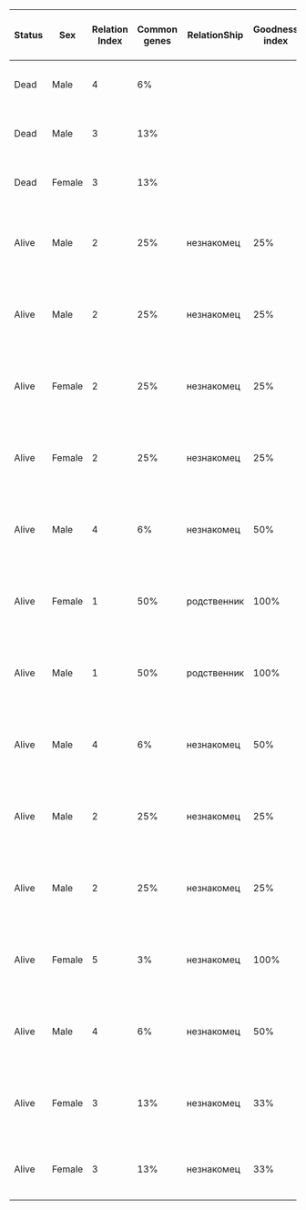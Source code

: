 | Status | Sex    | Relation Index | Common genes | RelationShip | Goodness index | Worthless of relationship | First name | Patronymic name | Last Name  | Real birthday       | Real deathday      | Excel birthday | Years remaining to deathday | Most possible deathday | Age                       | Days to birthday | Comment                                                    | Notes |
|--------|--------|----------------|--------------|--------------|----------------|---------------------------|------------|-----------------|------------|---------------------|--------------------|----------------|-----------------------------|------------------------|---------------------------|------------------|------------------------------------------------------------|-------|
| Dead   | Male   | 4              | 6%           |              |                |                           | Григорий   | Михайлович      | Панн       | 5 мая 1912 г.       | 8 апреля 1994 г.   | 05.05.1912     |                             |                        | Died at 81 years old      |                  | не желает ни добра, ни зла, я там не нужен вообще          |       |
| Dead   | Male   | 3              | 13%          |              |                |                           | Александр  | Михайлович      | Панн       | 25 марта 1914 г.    | 21 февраля 1994 г. | 25.03.1914     |                             |                        | Died at 79 years old      |                  | не желает ни добра, ни зла, я там не нужен вообще          |       |
| Dead   | Female | 3              | 13%          |              |                |                           | Галина     | Исидоровна      | Шевчук     | 11 декабря 1922 г.  | 18 ноября 2007 г.  | 11.12.1922     |                             |                        | Died at 84 years old      |                  | специально делает то, что по итогу улучшает жизнь          |       |
| Alive  | Male   | 2              | 25%          | незнакомец   | 25%            | Does not exist            | Александр  | Семенович       | Каневский  | 24 сентября 1946 г. |                    | 24.09.1946     | 11                          | 22 октября 2032 г.     | 75 years 5 months 20 days | 192 days         | не желает ни добра, ни зла, я там не нужен вообще          |       |
| Alive  | Male   | 2              | 25%          | незнакомец   | 25%            | Does not exist            | Иван       | Иванович        | Меньшиков  | 1 июня 1947 г.      |                    | 01.06.1947     | 12                          | 10 февраля 2033 г.     | 74 years 9 months 15 days | 77 days          | не желает ни добра, ни зла, я там не нужен вообще          |       |
| Alive  | Female | 2              | 25%          | незнакомец   | 25%            | Does not exist            | Эсфирь     | Александровна   | Панн       | 28 июля 1946 г.     |                    | 28.07.1946     | 13                          | 3 июня 2034 г.         | 75 years 7 months 16 days | 134 days         | не желает ни добра, ни зла, я там не нужен вообще          |       |
| Alive  | Female | 2              | 25%          | незнакомец   | 25%            | Does not exist            | Галина     | Александровна   | Жигалкина  | 1 февраля 1954 г.   |                    | 01.02.1954     | 18                          | 25 января 2040 г.      | 68 years 1 months 15 days | 322 days         | не желает ни добра, ни зла, я там не нужен вообще          |       |
| Alive  | Male   | 4              | 6%           | незнакомец   | 50%            | Does not exist            | Владимир   | Александрович   | Каневский  | 3 сентября 1969 г.  |                    | 03.09.1969     | 28                          | 28 июля 2049 г.        | 52 years 6 months 13 days | 171 days         | не желает ни добра, ни зла, я там не нужен вообще          |       |
| Alive  | Female | 1              | 50%          | родственник  | 100%           | Exists                    | Дарья      | Анатольевна     | Меньшикова | 23 октября 1968 г.  |                    | 23.10.1968     | 30                          | 19 апреля 2052 г.      | 53 years 4 months 21 days | 221 days         | специально последовательно улучшает жизнь вплоть до смерти |       |
| Alive  | Male   | 1              | 50%          | родственник  | 100%           | Exists                    | Максим     | Александрович   | Каневский  | 3 июня 1976 г.      |                    | 03.06.1976     | 34                          | 3 июня 2055 г.         | 45 years 9 months 13 days | 79 days          | специально последовательно улучшает жизнь вплоть до смерти |       |
| Alive  | Male   | 4              | 6%           | незнакомец   | 50%            | Does not exist            | Федор      | Анатольевич     | Сягин      | 3 июля 1978 г.      |                    | 03.07.1978     | 36                          | 24 апреля 2057 г.      | 43 years 8 months 13 days | 109 days         | не желает ни добра, ни зла, я там не нужен вообще          |       |
| Alive  | Male   | 2              | 25%          | незнакомец   | 25%            | Does not exist            | Дмитрий    | Александрович   | Каневский  | 29 февраля 1988 г.  |                    | 28.02.1988     | 44                          | 21 марта 2066 г.       | 34 years 0 months 16 days | 349 days         | не желает ни добра, ни зла, я там не нужен вообще          |       |
| Alive  | Male   | 2              | 25%          | незнакомец   | 25%            | Does not exist            | Илья       | Александрович   | Каневский  | 28 января 1990 г.   |                    | 28.01.1990     | 46                          | 22 декабря 2067 г.     | 32 years 1 months 16 days | 318 days         | не желает ни добра, ни зла, я там не нужен вообще          |       |
| Alive  | Female | 5              | 3%           | незнакомец   | 100%           | Does not exist            | Аделина    | Владимировна    | Каневская  | 1 января 2000 г.    |                    | 01.01.2000     | 60                          | 12 сентября 2081 г.    | 22 years 2 months 15 days | 291 days         | не желает ни добра, ни зла, я там не нужен вообще          |       |
| Alive  | Male   | 4              | 6%           | незнакомец   | 50%            | Does not exist            | Семен      | Александрович   | Каневский  | 2 февраля 2008 г.   |                    | 02.02.2008     | 63                          | 19 ноября 2084 г.      | 14 years 1 months 14 days | 323 days         | не желает ни добра, ни зла, я там не нужен вообще          |       |
| Alive  | Female | 3              | 13%          | незнакомец   | 33%            | Does not exist            | Кира       | Ильинична       | Каневская  | 24 сентября 2015 г. |                    | 24.09.2015     | 75                          | 18 марта 2097 г.       | 6 years 5 months 20 days  | 192 days         | не желает ни добра, ни зла, я там не нужен вообще          |       |
| Alive  | Female | 3              | 13%          | незнакомец   | 33%            | Does not exist            | Симона     | Дмитриевна      | Каневская  | 16 июля 2018 г.     |                    | 16.07.2018     | 78                          | 27 декабря 2099 г.     | 3 years 8 months 0 days   | 122 days         | не желает ни добра, ни зла, я там не нужен вообще          |